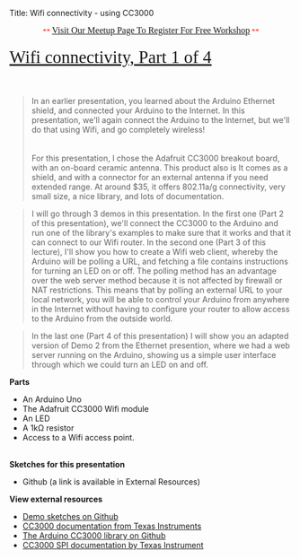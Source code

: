Title: Wifi connectivity - using CC3000

<div class="jumbotron">
<div class="container-fluid">
<h2 class="section-title" data-lecture-id="276240" data-lecture-url="/courses/arduino-sbs/lectures/276240" data-next-lecture-id="276241" data-next-lecture-url="/courses/arduino-sbs/lectures/276241" data-previous-lecture-id="276238" data-previous-lecture-url="/courses/arduino-sbs/lectures/276238" id="lecture_heading" style="box-sizing: border-box; color: #333333; font-family: proxima; font-size: 31px; line-height: 41px; margin-bottom: 18px; margin-top: 10px; text-align: center;">
<span style="color: red; font-family: 'Times New Roman'; font-size: small; font-weight: normal; line-height: normal;">**&nbsp;</span><a href="http://www.meetup.com/HackerSpaceTech/" rel="nofollow" style="font-family: 'Times New Roman'; font-size: medium; font-weight: normal; line-height: normal; text-align: center;" target="_blank">Visit Our Meetup Page To Register For Free Workshop</a><span style="color: red; font-family: 'Times New Roman'; font-size: small; font-weight: normal; line-height: normal;">&nbsp;**</span></h2>
<h2 class="section-title" data-lecture-id="276240" data-lecture-url="/courses/arduino-sbs/lectures/276240" data-next-lecture-id="276241" data-next-lecture-url="/courses/arduino-sbs/lectures/276241" data-previous-lecture-id="276238" data-previous-lecture-url="/courses/arduino-sbs/lectures/276238" id="lecture_heading" style="box-sizing: border-box; color: #333333; font-family: Proxima; font-size: 31px; line-height: 41px; margin-bottom: 18px; margin-top: 10px;">
<span style="font-weight: normal;"><a href="http://txplore.tv/courses/arduino-sbs/lectures/276240?affcode=6107_xiz8dp9c" rel="nofollow" target="_blank">Wifi connectivity, Part 1 of 4</a></span></h2>
<div>
<br />
<section style="box-sizing: border-box;"><article style="box-sizing: border-box;"><blockquote class="tr_bq">
In an earlier presentation, you learned about the Arduino Ethernet shield, and connected your Arduino to the Internet. In this presentation, we'll again connect the Arduino to the Internet, but we'll do that using Wifi, and go completely wireless!<br />
<br />
<br />
For this presentation, I chose the Adafruit CC3000 breakout board, with an on-board ceramic antenna. This product also is It comes as a shield, and with a connector for an external antenna if you need extended range. At around $35, it offers 802.11a/g connectivity, very small size, a nice library, and lots of documentation.</blockquote>
<blockquote class="tr_bq">
I will go through 3 demos in this presentation. In the first one (Part 2 of this presentation), we'll connect the CC3000 to the Arduino and run one of the library's examples to make sure that it works and that it can connect to our Wifi router. In the second one (Part 3 of this lecture), I'll show you how to create a Wifi web client, whereby the Arduino will be polling a URL, and fetching a file contains instructions for turning an LED on or off. The polling method has an advantage over the web server method because it is not affected by firewall or NAT restrictions. This means that by polling an external URL to your local network, you will be able to control your Arduino from anywhere in the Internet without having to configure your router to allow access to the Arduino from the outside world.</blockquote>
<blockquote class="tr_bq">
In the last one (Part 4 of this presentation) I will show you an adapted version of Demo 2 from the Ethernet presention, where we had a web server running on the Arduino, showing us a simple user interface through which we could turn an LED on and off.</blockquote>
<b>Parts</b><br /><ul>
<li>An Arduino Uno</li>
<li>The Adafruit CC3000 Wifi module</li>
<li>An LED</li>
<li>A 1kΩ resistor</li>
<li>Access to a Wifi access point.</li>
</ul>
<br /><b>Sketches for this presentation</b><br /><ul>
<li>Github (a link is available in External Resources)</li>
</ul>
</article></section><b>View external resources</b><br />
<ul>
<li><a href="https://github.com/futureshocked/arduino_sbs/tree/master/Wifi-CC3000">Demo sketches on Github</a></li>
<li><a href="http://processors.wiki.ti.com/index.php/CC3000">CC3000 documentation from Texas Instruments</a></li>
<li><a href="https://github.com/adafruit/Adafruit_CC3000_Library">The Arduino CC3000 library on Github</a></li>
<li><a href="http://processors.wiki.ti.com/index.php/CC3000_Serial_Port_Interface_%28SPI%29">CC3000 SPI documentation by Texas Instrument</a></li>
</ul>
</div>

</div></div>